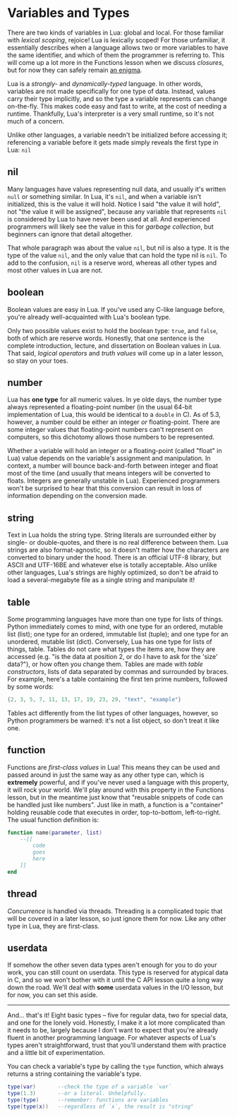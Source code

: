 # Variables and Types
There are two kinds of variables in Lua: global and local. For those familiar with *lexical scoping*, rejoice! Lua is lexically scoped! For those unfamiliar, it essentially describes when a language allows two or more variables to have the same identifier, and which of them the programmer is referring to. This will come up a lot more in the Functions lesson when we discuss *closures*, but for now they can safely remain [an enigma](https://youtu.be/KNZSXnrbs_k).

Lua is a *strongly-* and *dynamically-typed* language. In other words, variables are not made specifically for one type of data. Instead, values carry their type implicitly, and so the type a variable represents can change on-the-fly. This makes code easy and fast to write, at the cost of needing a runtime. Thankfully, Lua's interpreter is a very small runtime, so it's not much of a concern.

Unlike other languages, a variable needn't be initialized before accessing it; referencing a variable before it gets made simply reveals the first type in Lua: `nil`

## nil
Many languages have values representing null data, and usually it's written `null` or something similar. In Lua, it's `nil`, and when a variable isn't initialized, this is the value it will hold. Notice I said "the value it will hold", not "the value it will be assigned", because any variable that represents `nil` is considered by Lua to have never been used at all. And experienced programmers will likely see the value in this for *garbage collection*, but beginners can ignore that detail altogether.

That whole paragraph was about the value `nil`, but nil is also a type. It is the type of the value `nil`, and the only value that can hold the type nil is `nil`. To add to the confusion, `nil` is a reserve word, whereas all other types and most other values in Lua are not.

## boolean
Boolean values are easy in Lua. If you've used any C-like language before, you're already well-acquainted with Lua's boolean type.

Only two possible values exist to hold the boolean type: `true`, and `false`, both of which are reserve words. Honestly, that one sentence is the complete introduction, lecture, and dissertation on Boolean values in Lua. That said, *logical operators* and *truth values* will come up in a later lesson, so stay on your toes.

## number
Lua has **one type** for all numeric values. In ye olde days, the number type always represented a floating-point number (in the usual 64-bit implementation of Lua, this would be identical to a `double` in C). As of 5.3, however, a number could be either an integer *or* floating-point. There are some integer values that floating-point numbers can't represent on computers, so this dichotomy allows those numbers to be represented.

Whether a variable will hold an integer or a floating-point (called "float" in Lua) value depends on the variable's assignment and manipulation. In context, a number will bounce back-and-forth between integer and float most of the time (and usually that means integers will be converted to floats. Integers are generally unstable in Lua). Experienced programmers won't be surprised to hear that this conversion can result in loss of information depending on the conversion made.

## string
Text in Lua holds the string type. String literals are surrounded either by single- or double-quotes, and there is no real difference between them. Lua strings are also format-agnostic, so it doesn't matter how the characters are converted to binary under the hood. There is an official UTF-8 library, but ASCII and UTF-16BE and whatever else is totally acceptable. Also unlike other languages, Lua's strings are highly optimized, so don't be afraid to load a several-megabyte file as a single string and manipulate it!

## table
Some programming languages have more than one type for lists of things. Python immediately comes to mind, with one type for an ordered, mutable list (list); one type for an ordered, immutable list (tuple); and one type for an unordered, mutable list (dict). Conversely, Lua has one type for lists of things, table. Tables do not care what types the items are, how they are accessed (e.g. "is the data at position 2, or do I have to ask for the 'size' data?"), or how often you change them. Tables are made with *table constructors*, lists of data separated by commas and surrounded by braces. For example, here's a table containing the first ten prime numbers, followed by some words:

```lua
{2, 3, 5, 7, 11, 13, 17, 19, 23, 29, "text", "example"}
```

Tables act differently from the list types of other languages, however, so Python programmers be warned: it's not a list object, so don't treat it like one.

## function
Functions are *first-class values* in Lua! This means they can be used and passed around in just the same way as any other type can, which is **extremely** powerful, and if you've never used a language with this property, it will rock your world. We'll play around with this property in the Functions lesson, but in the meantime just know that "reusable snippets of code can be handled just like numbers". Just like in math, a function is a "container" holding reusable code that executes in order, top-to-bottom, left-to-right. The usual function definition is:

```lua
function name(parameter, list)
	--[[
		code
		goes
		here
	]]
end
```

## thread
*Concurrence* is handled via threads. Threading is a complicated topic that will be covered in a later lesson, so just ignore them for now. Like any other type in Lua, they are first-class.

## userdata
If somehow the other seven data types aren't enough for you to do your work, you can still count on userdata. This type is reserved for atypical data in C, and so we won't bother with it until the C API lesson quite a long way down the road. We'll deal with **some** userdata values in the I/O lesson, but for now, you can set this aside.

---

And… that's it! Eight basic types – five for regular data, two for special data, and one for the lonely void. Honestly, I make it a lot more complicated than it needs to be, largely because I don't want to expect that you're already fluent in another programming language. For whatever aspects of Lua's types aren't straightforward, trust that you'll understand them with practice and a little bit of experimentation.

You can check a variable's type by calling the `type` function, which always returns a string containing the variable's type.

```lua
type(var)		--check the type of a variable `var`
type(1.3)		--or a literal. Unhelpfully.
type(type)		--remember: functions are variables
type(type(x))	--regardless of `x`, the result is "string"
```